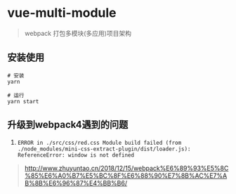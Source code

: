 # vue-multi-module

> webpack 打包多模块(多应用)项目架构

## 安装使用

```shell
# 安装
yarn

# 运行
yarn start
```

## 升级到webpack4遇到的问题

1. `ERROR in ./src/css/red.css
Module build failed (from ./node_modules/mini-css-extract-plugin/dist/loader.js):
ReferenceError: window is not defined`

> http://www.zhuyuntao.cn/2018/12/15/webpack%E6%89%93%E5%8C%85%E6%A0%B7%E5%BC%8F%E6%88%90%E7%8B%AC%E7%AB%8B%E6%96%87%E4%BB%B6/